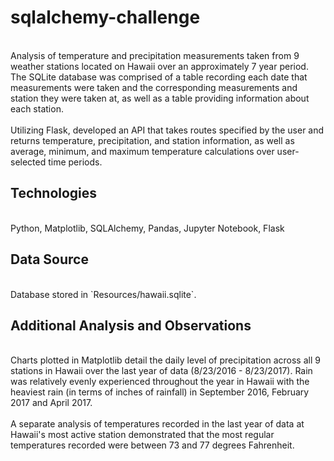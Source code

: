 # sqlalchemy-challenge 
<br>
Analysis of temperature and precipitation measurements taken from 9 weather stations located on Hawaii over an approximately 7 year period. The SQLite database was comprised of a table recording each date that measurements were taken and the corresponding measurements and station they were taken at, as well as a table providing information about each station. 
<br>
<br>
Utilizing Flask, developed an API that takes routes specified by the user and returns temperature, precipitation, and station information, as well as average, minimum, and maximum temperature calculations over user-selected time periods. 
<br>  


## Technologies
<br>
Python, Matplotlib, SQLAlchemy, Pandas, Jupyter Notebook, Flask 
<br>
 

## Data Source
<br>
Database stored in `Resources/hawaii.sqlite`.  
<br>

## Additional Analysis and Observations
<br>
Charts plotted in Matplotlib detail the daily level of precipitation across all 9 stations in Hawaii over the last year of data (8/23/2016 - 8/23/2017). Rain was relatively evenly experienced throughout the year in Hawaii with the heaviest rain (in terms of inches of rainfall) in September 2016, February 2017 and April 2017.
<br>
<br>
A separate analysis of temperatures recorded in the last year of data at Hawaii's most active station demonstrated that the most regular temperatures recorded were between 73 and 77 degrees Fahrenheit. 
